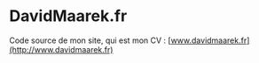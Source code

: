 # DavidMaarek.fr

Code source de mon site, qui est mon CV : [www.davidmaarek.fr](http://www.davidmaarek.fr)

